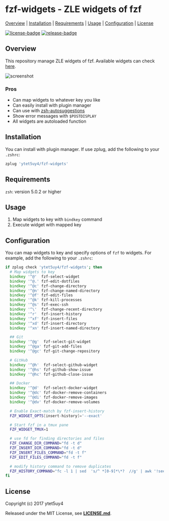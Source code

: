 # fzf-widgets - ZLE widgets of fzf

[Overview](#overview) |
[Installation](#installation) |
[Requirements](#requirements) |
[Usage](#usage) |
[Configuration](#configuration) |
[License](#license)

[![license-badge]][license-link]
[![release-badge]][release-link]

## Overview

This repository manage ZLE widgets of fzf.
Available widgets can check [here][widgets-link].

![screenshot]

### Pros

* Can map widgets to whatever key you like
* Can easily install with plugin manager
* Can use with [zsh-autosuggestions][zsh-autosuggestions-link]
* Show error messages with `$POSTDISPLAY`
* All widgets are autoloaded function

## Installation

You can install with plugin manager.
If use zplug, add the following to your `.zshrc`:

```zsh
zplug 'ytet5uy4/fzf-widgets'
```

## Requirements

`zsh`: version 5.0.2 or higher

## Usage

1. Map widgets to key with `bindkey` command
1. Execute widget with mapped key

## Configuration

You can map widgets to key and specify options of `fzf` to widgets.
For example, add the following to your `.zshrc`:

```zsh
if zplug check 'ytet5uy4/fzf-widgets'; then
  # Map widgets to key
  bindkey '^@'  fzf-select-widget
  bindkey '^@.' fzf-edit-dotfiles
  bindkey '^@c' fzf-change-directory
  bindkey '^@n' fzf-change-named-directory
  bindkey '^@f' fzf-edit-files
  bindkey '^@k' fzf-kill-processes
  bindkey '^@s' fzf-exec-ssh
  bindkey '^\'  fzf-change-recent-directory
  bindkey '^r'  fzf-insert-history
  bindkey '^xf' fzf-insert-files
  bindkey '^xd' fzf-insert-directory
  bindkey '^xn' fzf-insert-named-directory

  ## Git
  bindkey '^@g'  fzf-select-git-widget
  bindkey '^@ga' fzf-git-add-files
  bindkey '^@gc' fzf-git-change-repository

  # GitHub
  bindkey '^@h'  fzf-select-github-widget
  bindkey '^@hs' fzf-github-show-issue
  bindkey '^@hc' fzf-github-close-issue

  ## Docker
  bindkey '^@d'  fzf-select-docker-widget
  bindkey '^@dc' fzf-docker-remove-containers
  bindkey '^@di' fzf-docker-remove-images
  bindkey '^@dv' fzf-docker-remove-volumes

  # Enable Exact-match by fzf-insert-history
  FZF_WIDGET_OPTS[insert-history]='--exact'

  # Start fzf in a tmux pane
  FZF_WIDGET_TMUX=1

  # use fd for finding directories and files
  FZF_CHANGE_DIR_COMMAND="fd -t d"
  FZF_INSERT_DIR_COMMAND="fd -t d"
  FZF_INSERT_FILES_COMMAND="fd -t f"
  FZF_EDIT_FILES_COMMAND="fd -t f"

  # modify history command to remove duplicates
  FZF_HISTORY_COMMAND="fc -l 1 | sed  's/^ *[0-9]*\*?  //g' | awk '!seen[\$0]++'"
fi
```

## License

Copyright (c) 2017 ytet5uy4

Released under the MIT License, see **[LICENSE.md][license-link]**.

[screenshot]: https://image.ytet5uy4.com/170920162058.png
[release-badge]: https://img.shields.io/github/release/ytet5uy4/fzf-widgets.svg?style=flat-square
[license-badge]: https://img.shields.io/github/license/ytet5uy4/fzf-widgets.svg?style=flat-square

[release-link]: //github.com/ytet5uy4/fzf-widgets/releases/latest
[license-link]: LICENSE.md
[zsh-autosuggestions-link]: //github.com/zsh-users/zsh-autosuggestions
[widgets-link]: //github.com/ytet5uy4/fzf-widgets/tree/master/autoload/widgets
[ghq-link]: //github.com/motemen/ghq
